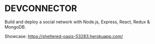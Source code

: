 # DEVCONNECTOR

Build and deploy a social network with Node.js, Express, React, Redux & MongoDB.

Showcase: https://sheltered-oasis-53283.herokuapp.com/
